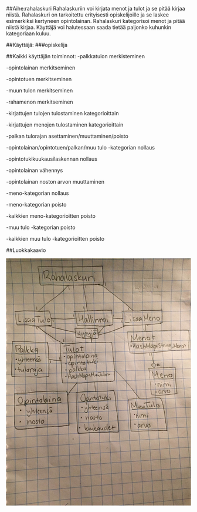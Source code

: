 ##Aihe:rahalaskuri 
Rahalaskuriin voi kirjata menot ja tulot ja se pitää kirjaa niistä. Rahalaskuri on tarkoitettu erityisesti opiskelijoille ja se laskee esimerkiksi kertyneen opintolainan. Rahalaskuri kategorisoi menot ja pitää niistä kirjaa. Käyttäjä voi halutessaan saada tietää paljonko kuhunkin kategoriaan kuluu.

##Käyttäjä:
###opiskelija

##Kaikki käyttäjän toiminnot:
-palkkatulon merkisteminen

-opintolainan merkitseminen

-opintotuen merkitseminen

-muun tulon merkitseminen

-rahamenon merkitseminen

-kirjattujen tulojen tulostaminen kategorioittain

-kirjattujen menojen tulostaminen kategorioittain

-palkan tulorajan asettaminen/muuttaminen/poisto

-opintolainan/opintotuen/palkan/muu tulo -kategorian nollaus

-opintotukikuukausilaskennan nollaus

-opintolainan vähennys

-opintolainan noston arvon muuttaminen

-meno-kategorian nollaus

-meno-kategorian poisto

-kaikkien meno-kategorioitten poisto

-muu tulo -kategorian poisto

-kaikkien muu tulo -kategorioitten poisto

##Luokkakaavio

![luokkakaavio](https://github.com/pzanni/anninharjoitusty-/blob/master/dokumentaatio/luokkis3.JPG?raw=true)

